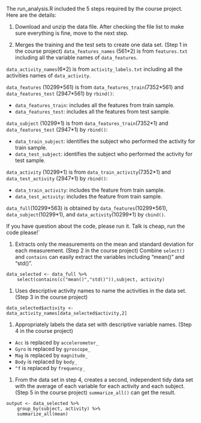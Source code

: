 The run_analysis.R included the 5 steps required by the course project.
Here are the details:

1.  Download and unzip the data file. After checking the file list to
    make sure everything is fine, move to the next step.

2.  Merges the training and the test sets to create one data set. (Step
    1 in the course project) `data_features_names` (561\*2) is from
    `features.txt` including all the variable names of `data_features`.

`data_activity_names`(6\*2) is from `activity_labels.txt` including all
the activities names of `data_activity`.

`data_features` (10299\*561) is from `data_features_train`(7352\*561)
and `data_features_test` (2947\*561) by `rbind()`:

-   `data_features_train`: includes all the features from train sample.
-   `data_features_test`: includes all the features from test sample.

`data_subject` (10299\*1) is from `data_features_train`(7352\*1) and
`data_features_test` (2947\*1) by `rbind()`:

-   `data_train_subject`: identifies the subject who performed the
    activity for train sample.
-   `data_test_subject`: identifies the subject who performed the
    activity for test sample.

`data_activity` (10299\*1) is from `data_train_activity`(7352\*1) and
`data_test_activity` (2947\*1) by `rbind()`:

-   `data_train_activity`: includes the feature from train sample.
-   `data_test_activity`: includes the feature from train sample.

`data_full`(10299\*563) is obtained by `data_features`(10299\*561),
`data_subject`(10299\*1), and `data_activity`(10299\*1) by `cbind()`.

If you have question about the code, please run it. Talk is cheap, run
the code please!\`

1.  Extracts only the measurements on the mean and standard deviation
    for each measurement. (Step 2 in the course project) Combine
    `select()` and `contains` can easily extract the variables including
    “mean()” and “std()”.

<!-- -->

    data_selected <- data_full %>% 
        select(contains(c("mean()","std()")),subject, activity)

1.  Uses descriptive activity names to name the activities in the data
    set. (Step 3 in the course project)

<!-- -->

    data_selected$activity <- data_activity_names[data_selected$activity,2] 

1.  Appropriately labels the data set with descriptive variable names.
    (Step 4 in the course project)

-   `Acc` is replaced by `accelerometer_`
-   `Gyro` is replaced by `gyroscope_`
-   `Mag` is replaced by `magnitude_`
-   `Body` is replaced by `body_`
-   `^f` is replaced by `frequency_`

1.  From the data set in step 4, creates a second, independent tidy data
    set with the average of each variable for each activity and each
    subject. (Step 5 in the course project) `summarize_all()` can get
    the result.

<!-- -->

    output <- data_selected %>% 
        group_by(subject, activity) %>% 
        summarize_all(mean)
